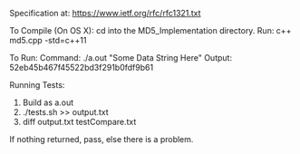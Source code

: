 Specification at: https://www.ietf.org/rfc/rfc1321.txt

To Compile (On OS X):
cd into the MD5_Implementation directory.
Run: c++ md5.cpp -std=c++11

To Run:
Command: ./a.out "Some Data String Here"
Output: 52eb45b467f45522bd3f291b0fdf9b61

Running Tests:
1. Build as a.out
2. ./tests.sh >> output.txt
3. diff output.txt testCompare.txt

If nothing returned, pass, else there is a problem.
